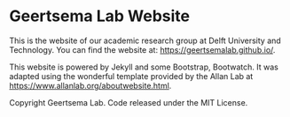 # Geertsema Lab Website

This is the website of our academic research group at Delft University and Technology. You can find the website at: <https://geertsemalab.github.io/>.

This website is powered by Jekyll and some Bootstrap, Bootwatch. It was adapted using the wonderful template provided by the Allan Lab at <https://www.allanlab.org/aboutwebsite.html>.

Copyright Geertsema Lab. Code released under the MIT License.
